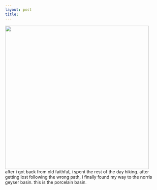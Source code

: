 ```yaml
---
layout: post
title: 
---
```


<a href="images/22.jpg"><img width=466 src="images/22.jpg"/></a><br/>
after i got back from old faithful, i spent the rest of the day hiking. after getting lost following the wrong path, i finally found my way to the norris geyser basin. this is the porcelain basin.
